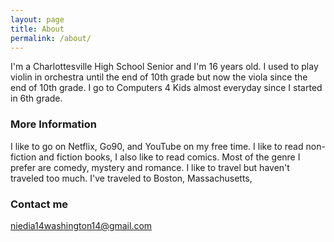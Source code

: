 ```yaml
---
layout: page
title: About
permalink: /about/
---
```


I'm a Charlottesville High School Senior and I'm 16 years old. I used to play violin in orchestra until the end of 10th grade but now the viola since the end of 10th grade. I go to Computers 4 Kids almost everyday since I started in 6th grade. 

### More Information

I like to go on Netflix, Go90, and YouTube on my free time. I like to read non-fiction and fiction books, I also like to read comics. Most of the genre I prefer are comedy, mystery and romance. I like to travel but haven't traveled too much. I've traveled to Boston, Massachusetts,

### Contact me

[niedia14washington14@gmail.com](mailto:niedia14washington14@gmail.com)
